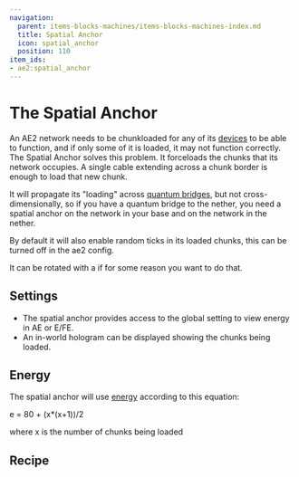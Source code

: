 ```yaml
---
navigation:
  parent: items-blocks-machines/items-blocks-machines-index.md
  title: Spatial Anchor
  icon: spatial_anchor
  position: 110
item_ids:
- ae2:spatial_anchor
---
```


# The Spatial Anchor

<BlockImage id="spatial_anchor" p:powered="true" scale="8"/>

An AE2 network needs to be chunkloaded for any of its [devices](../ae2-mechanics/devices.md) to be able to function, and if only some of it is loaded,
it may not function correctly. The Spatial Anchor solves this problem. It forceloads the chunks that its network occupies.
A single cable extending across a chunk border is enough to load that new chunk.

It will propagate its "loading" across [quantum bridges](quantum_bridge.md), but not cross-dimensionally, so if you
have a quantum bridge to the nether, you need a spatial anchor on the network in your base and on the network in the nether.

By default it will also enable random ticks in its loaded chunks, this can be turned off in the ae2 config.

It can be rotated with a <ItemLink id="certus_quartz_wrench" /> if for some reason you want to do that.

## Settings

*   The spatial anchor provides access to the global setting to view energy in AE or E/FE.
*   An in-world hologram can be displayed showing the chunks being loaded.

## Energy

The spatial anchor will use [energy](../ae2-mechanics/energy.md) according to this equation:

e = 80 + (x\*(x+1))/2

where x is the number of chunks being loaded

## Recipe

<RecipeFor id="spatial_anchor" />
